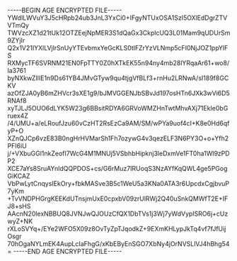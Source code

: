 -----BEGIN AGE ENCRYPTED FILE-----
YWdlLWVuY3J5cHRpb24ub3JnL3YxCi0+IFgyNTUxOSA1SzI5OXlEdDgrZTVVTmQy
TWVzcXZ1d21tUk12OTZEejNpMER3S1dQaGx3CkplcUQ3L01Mam9qUDUrSm9ZYjIr
Q2x1V21IYXlLVjlrSnUyYTEvbmxYeGcKLS0tIFZrYzVLNmp5cFI0NjJOZ1ppYlFS
RXMycTF6SVRNM21EN0FpTTY0Z0hXTkEK55n94ny4mb28lYRqaAr61+wo8/la3761
byNXkwZIlIE1n9Ds61YB4JMvGTyw9qu4tjgVfBLf3+rnHu2LRNwA/sI189f8GCKV
azOfZJA0yB6mZHVcr3sXE1g9/bJMVGGENJbSBvJd197osHTn6JXk3wVi6D5RNAf8
xyTJLJ5OUO6dLYK5W23g6BBsitRDYA6GRVoWMZHnTwtMhvAXj71EkIe0bGruex4Z
/4/UMU+a/eLRoufJzu60vCzHT2RsEzCa9AM/SM/wPYa9uof4cI+K8e0Hd6qfyP+O
XZnQJCp6vzE83B0ngHrHVMarSh1Fh7ozywG4v3qezELF3N6PY3O+o+Yfh2PFI6iU
j/+VXbuGGl1nkZeofI7WcG4M1MNUj5VSbhbHipknj3leDxmVe1FT0ha1Wl9zPDP2
XCE7aYs8SruAYnldQQPDOS+cs/G6rMuz7IRUoqS3NzAYfKqQWL4ge5PGogGiKCAZ
VbPwLytCnqysIEkOry+fbkMASve3B5c1WeU5a3KNa0ATA3r6UpcdxCgjbvuP7yKm
+TvVNDPHGrgKEEKdUTnsjmUxE0cpxbV09zrUlRWj2Q40uSnkQMWfT2E+IFJ8+sHS
AAcnN20lexNBBUQ8JVNJwQJOUzCfQX1DbTVs1j3Wj7yWdVypISRO6j+cUzwyZ+NK
rXLoSVYq+/EYe2WFO5X09z8OvTyZpTJqodkZ+9EXmKHLypJkTq4vf7fJfUijOsgr
70hOgaNYLmEK4AupLcIaFhgG/xKbEByEnSGO7XbNy4jOrNVSLlVJ4hBhg54=
-----END AGE ENCRYPTED FILE-----
